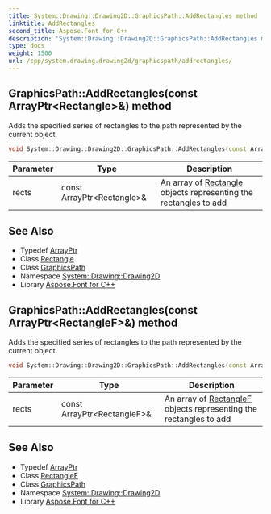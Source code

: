 ```yaml
---
title: System::Drawing::Drawing2D::GraphicsPath::AddRectangles method
linktitle: AddRectangles
second_title: Aspose.Font for C++
description: 'System::Drawing::Drawing2D::GraphicsPath::AddRectangles method. Adds the specified series of rectangles to the path represented by the current object in C++.'
type: docs
weight: 1500
url: /cpp/system.drawing.drawing2d/graphicspath/addrectangles/
---
```

## GraphicsPath::AddRectangles(const ArrayPtr\<Rectangle\>\&) method


Adds the specified series of rectangles to the path represented by the current object.

```cpp
void System::Drawing::Drawing2D::GraphicsPath::AddRectangles(const ArrayPtr<Rectangle> &rects)
```


| Parameter | Type | Description |
| --- | --- | --- |
| rects | const ArrayPtr\<Rectangle\>\& | An array of [Rectangle](../../../system.drawing/rectangle/) objects representing the rectangles to add |

## See Also

* Typedef [ArrayPtr](../../../system/arrayptr/)
* Class [Rectangle](../../../system.drawing/rectangle/)
* Class [GraphicsPath](../)
* Namespace [System::Drawing::Drawing2D](../../)
* Library [Aspose.Font for C++](../../../)
## GraphicsPath::AddRectangles(const ArrayPtr\<RectangleF\>\&) method


Adds the specified series of rectangles to the path represented by the current object.

```cpp
void System::Drawing::Drawing2D::GraphicsPath::AddRectangles(const ArrayPtr<RectangleF> &rects)
```


| Parameter | Type | Description |
| --- | --- | --- |
| rects | const ArrayPtr\<RectangleF\>\& | An array of [RectangleF](../../../system.drawing/rectanglef/) objects representing the rectangles to add |

## See Also

* Typedef [ArrayPtr](../../../system/arrayptr/)
* Class [RectangleF](../../../system.drawing/rectanglef/)
* Class [GraphicsPath](../)
* Namespace [System::Drawing::Drawing2D](../../)
* Library [Aspose.Font for C++](../../../)

